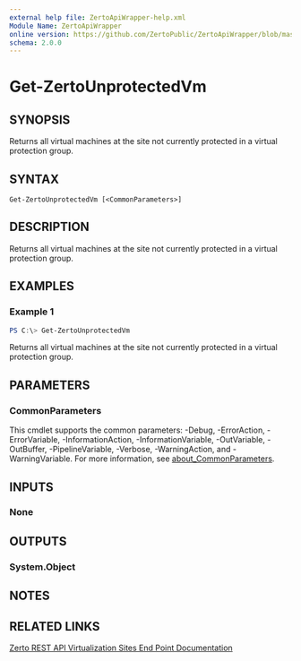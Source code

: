 ```yaml
---
external help file: ZertoApiWrapper-help.xml
Module Name: ZertoApiWrapper
online version: https://github.com/ZertoPublic/ZertoApiWrapper/blob/master/docs/Get-ZertoUnprotectedVm.md
schema: 2.0.0
---
```


# Get-ZertoUnprotectedVm

## SYNOPSIS
Returns all virtual machines at the site not currently protected in a virtual protection group.

## SYNTAX

```
Get-ZertoUnprotectedVm [<CommonParameters>]
```

## DESCRIPTION
Returns all virtual machines at the site not currently protected in a virtual protection group.

## EXAMPLES

### Example 1
```powershell
PS C:\> Get-ZertoUnprotectedVm
```

Returns all virtual machines at the site not currently protected in a virtual protection group.

## PARAMETERS

### CommonParameters
This cmdlet supports the common parameters: -Debug, -ErrorAction, -ErrorVariable, -InformationAction, -InformationVariable, -OutVariable, -OutBuffer, -PipelineVariable, -Verbose, -WarningAction, and -WarningVariable. For more information, see [about_CommonParameters](http://go.microsoft.com/fwlink/?LinkID=113216).

## INPUTS

### None
## OUTPUTS

### System.Object
## NOTES

## RELATED LINKS

[Zerto REST API Virtualization Sites End Point Documentation](http://s3.amazonaws.com/zertodownload_docs/Latest/Zerto%20Virtual%20Replication%20Zerto%20Virtual%20Manager%20%28ZVM%29%20-%20vSphere%20Online%20Help/RestfulAPIs/StatusAPIs.5.082.html#)
